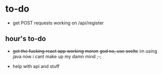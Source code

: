 # to-do

- get POST requests working on /api/register



## hour's to-do

- ~~get the fucking react app working moron~~ ~~god no, use svelte~~ im using java now i cant make up my damn mind ;-;

- help with api and stuff
